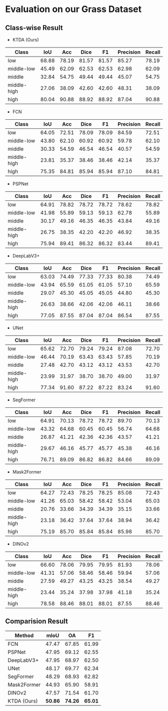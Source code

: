 # Evaluation on our Grass Dataset

## Class-wise Result

- KTDA (Ours)

| Class       | IoU   | Acc   | Dice  | F1 | Precision | Recall |
|------------|-------|-------|-------|--------|-----------|--------|
| low        | 68.88 | 78.19 | 81.57 | 81.57  | 85.27     | 78.19  |
| middle-low | 45.49 | 62.09 | 62.53 | 62.53  | 62.98     | 62.09  |
| middle     | 32.84 | 54.75 | 49.44 | 49.44  | 45.07     | 54.75  |
| middle-high| 27.06 | 38.09 | 42.60  | 42.60   | 48.31     | 38.09  |
| high       | 80.04 | 90.88 | 88.92 | 88.92  | 87.04     | 90.88  |

- FCN

| Class       | IoU   | Acc   | Dice  | F1 | Precision | Recall |
|------------|-------|-------|-------|--------|-----------|--------|
| low        | 64.05 | 72.51 | 78.09 | 78.09  | 84.59     | 72.51  |
| middle-low | 43.80  | 62.10  | 60.92 | 60.92  | 59.78     | 62.10   |
| middle     | 30.33 | 54.59 | 46.54 | 46.54  | 40.57     | 54.59  |
| middle-high| 23.81 | 35.37 | 38.46 | 38.46  | 42.14     | 35.37  |
| high       | 75.35 | 84.81 | 85.94 | 85.94  | 87.10      | 84.81  |

- PSPNet

| Class       | IoU   | Acc   | Dice  | F1 | Precision | Recall |
|------------|-------|-------|-------|--------|-----------|--------|
| low        | 64.91 | 78.82 | 78.72 | 78.72  | 78.62     | 78.82  |
| middle-low | 41.98 | 55.89 | 59.13 | 59.13  | 62.78     | 55.89  |
| middle     | 30.17 | 49.16 | 46.35 | 46.35  | 43.84     | 49.16  |
| middle-high| 26.75 | 38.35 | 42.20  | 42.20   | 46.92     | 38.35  |
| high       | 75.94 | 89.41 | 86.32 | 86.32  | 83.44     | 89.41  |

- DeepLabV3+

| Class       | IoU   | Acc   | Dice  | F1 | Precision | Recall |
|------------|-------|-------|-------|--------|-----------|--------|
| low        | 63.03 | 74.49 | 77.33 | 77.33  | 80.38     | 74.49  |
| middle-low | 43.94 | 65.59 | 61.05 | 61.05  | 57.10      | 65.59  |
| middle     | 29.07 | 45.30  | 45.05 | 45.05  | 44.80      | 45.30   |
| middle-high| 26.63 | 38.66 | 42.06 | 42.06  | 46.11     | 38.66  |
| high       | 77.05 | 87.55 | 87.04 | 87.04  | 86.54     | 87.55  |

- UNet

| Class       | IoU   | Acc   | Dice  | F1 | Precision | Recall |
|------------|-------|-------|-------|--------|-----------|--------|
| low        | 65.62 | 72.70  | 79.24 | 79.24  | 87.08     | 72.70   |
| middle-low | 46.44 | 70.19 | 63.43 | 63.43  | 57.85     | 70.19  |
| middle     | 27.48 | 42.70  | 43.12 | 43.12  | 43.53     | 42.70   |
| middle-high| 23.99 | 31.97 | 38.70  | 38.70   | 49.00      | 31.97  |
| high       | 77.34 | 91.60  | 87.22 | 87.22  | 83.24     | 91.60   |

- SegFormer

| Class       | IoU   | Acc   | Dice  | F1 | Precision | Recall |
|------------|-------|-------|-------|--------|-----------|--------|
| low        | 64.91 | 70.13 | 78.72 | 78.72  | 89.70      | 70.13  |
| middle-low | 43.32 | 64.68 | 60.45 | 60.45  | 56.74     | 64.68  |
| middle     | 26.87 | 41.21 | 42.36 | 42.36  | 43.57     | 41.21  |
| middle-high| 29.67 | 46.16 | 45.77 | 45.77  | 45.38     | 46.16  |
| high       | 76.71 | 89.09 | 86.82 | 86.82  | 84.66     | 89.09  |

- Mask2Former

| Class       | IoU   | Acc   | Dice  | F1 | Precision | Recall |
|------------|-------|-------|-------|--------|-----------|--------|
| low        | 64.27 | 72.43 | 78.25 | 78.25  | 85.08     | 72.43  |
| middle-low | 41.26 | 65.03 | 58.42 | 58.42  | 53.04     | 65.03  |
| middle     | 20.76 | 33.66 | 34.39 | 34.39  | 35.15     | 33.66  |
| middle-high| 23.18 | 36.42 | 37.64 | 37.64  | 38.94     | 36.42  |
| high       | 75.19 | 85.70  | 85.84 | 85.84  | 85.98     | 85.70   |

- DINOv2

| Class       | IoU   | Acc   | Dice  | F1 | Precision | Recall |
|------------|-------|-------|-------|--------|-----------|--------|
| low        | 66.60  | 78.06 | 79.95 | 79.95  | 81.93     | 78.06  |
| middle-low | 41.31 | 57.06 | 58.46 | 58.46  | 59.94     | 57.06  |
| middle     | 27.59 | 49.27 | 43.25 | 43.25  | 38.54     | 49.27  |
| middle-high| 23.44 | 35.24 | 37.98 | 37.98  | 41.18     | 35.24  |
| high       | 78.58 | 88.46 | 88.01 | 88.01  | 87.55     | 88.46  |

## Comparision Result

| Method            | mIoU | OA | F1 |
|-------------------|----------------|--------------|--------------|
| FCN    | 47.47         | 67.85        | 61.99        |
| PSPNet| 47.95         | 69.12        | 62.55        |
| DeepLabV3+| 47.95         | 68.97        | 62.50        |
| UNet| 48.17         | 69.77        | 62.34        |
| SegFormer    | 48.29         | 68.93        | 62.82        |
| Mask2Former | 44.93         | 65.90        | 58.91        |
| DINOv2   | 47.57         | 71.54        | 61.70        |
| KTDA (Ours)             | **50.86**      | **74.26**     | **65.01**     |
